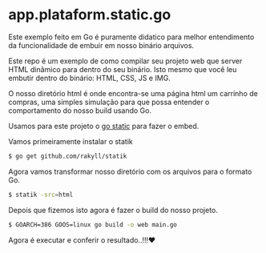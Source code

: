# app.plataform.static.go

Este exemplo feito em Go é puramente didatico para melhor entendimento da funcionalidade de embuir em nosso binário arquivos.

Este repo é um exemplo de como compilar seu projeto web que server HTML dinâmico para dentro do seu binário. Isto mesmo que você leu embutir dentro do binário: HTML, CSS, JS e IMG.

O nosso diretório html é onde encontra-se uma página html um carrinho de compras, uma simples simulação para que possa entender o comportamento do nosso build usando Go.

Usamos para este projeto o [go static](github.com/rakyll/statik) para fazer o embed. 

Vamos primeiramente instalar o statik
```bash
$ go get github.com/rakyll/statik
```

Agora vamos transformar nosso diretório com os arquivos para o formato Go.
```bash
$ statik -src=html
```

Depois que fizemos isto agora é fazer o build do nosso projeto.
```bash
$ GOARCH=386 GOOS=linux go build -o web main.go

```

Agora é executar e conferir o resultado..!!!❤️